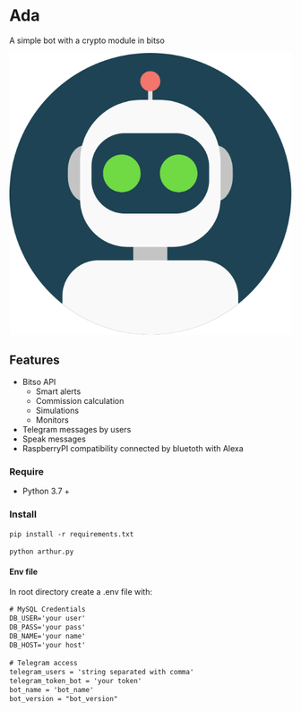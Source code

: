# Ada

A simple bot with a crypto module in bitso

<div align="center">
    <img src="img/bot.png" 
    alt="visitors"/>
</div>

## Features
* Bitso API
  * Smart alerts
  * Commission calculation
  * Simulations
  * Monitors
* Telegram messages by users
* Speak messages
* RaspberryPI compatibility connected by bluetoth with Alexa

### Require

* Python 3.7 +

### Install

``pip install -r requirements.txt``

``python arthur.py``

#### Env file

In root directory create a .env file with:

```
# MySQL Credentials
DB_USER='your user'
DB_PASS='your pass'
DB_NAME='your name'
DB_HOST='your host'

# Telegram access
telegram_users = 'string separated with comma' 
telegram_token_bot = 'your token'
bot_name = 'bot_name'
bot_version = "bot_version"
```